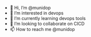 - 👋 Hi, I’m @munidop
- 👀 I’m interested in devops
- 🌱 I’m currently learning devops tools
- 💞️ I’m looking to collaborate on CICD
- 📫 How to reach me @munidop

<!---
munidop/munidop is a ✨ special ✨ repository because its `README.md` (this file) appears on your GitHub profile.
You can click the Preview link to take a look at your changes.
--->

